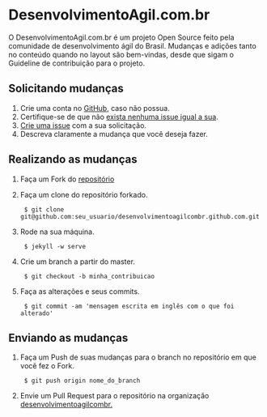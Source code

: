 # DesenvolvimentoAgil.com.br

O DesenvolvimentoAgil.com.br é um projeto Open Source feito pela comunidade de desenvolvimento ágil do Brasil. Mudanças e adições tanto no conteúdo quando no layout são bem-vindas, desde que sigam o Guideline de contribuição para o projeto.

## Solicitando mudanças

1. Crie uma conta no [GitHub](https://github.com/signup/free), caso não possua.
1. Certifique-se de que não [exista nenhuma issue igual a sua](https://github.com/desenvolvimentoagilcombr/desenvolvimentoagilcombr.github.com/issues).</a></li>
1. [Crie uma issue](https://github.com/desenvolvimentoagilcombr/desenvolvimentoagilcombr.github.com/issues/new) com a sua solicitação.</li>
1. Descreva claramente a mudança que você deseja fazer.


## Realizando as mudanças

1. Faça um Fork do [repositório](https://github.com/desenvolvimentoagilcombr/desenvolvimentoagilcombr.github.com)

1. Faça um clone do repositório forkado.

		$ git clone git@github.com:seu_usuario/desenvolvimentoagilcombr.github.com.git

1. Rode na sua máquina.

		$ jekyll -w serve

1. Crie um branch a partir do master.

		$ git checkout -b minha_contribuicao

1. Faça as alterações e seus commits.

		$ git commit -am 'mensagem escrita em inglês com o que foi alterado'


## Enviando as mudanças

1. Faça um Push de suas mudanças para o branch no repositório em que você fez o Fork.

		$ git push origin nome_do_branch

1. Envie um Pull Request para o repositório na organização <a target="_blank" href="https://github.com/desenvolvimentoagilcombr/desenvolvimentoagilcombr.github.com" title="Repositório no Github">desenvolvimentoagilcombr.</a></li>